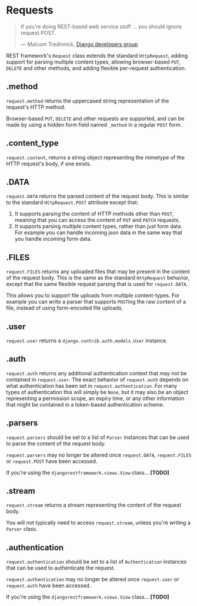 # Requests

> If you're doing REST-based web service stuff ... you should ignore request.POST.
>
> — Malcom Tredinnick, [Django developers group][cite]

REST framework's `Request` class extends the standard `HttpRequest`, adding support for parsing multiple content types, allowing browser-based `PUT`, `DELETE` and other methods, and adding flexible per-request authentication.

## .method

`request.method` returns the uppercased string representation of the request's HTTP method.

Browser-based `PUT`, `DELETE` and other requests are supported, and can be made by using a hidden form field named `_method` in a regular `POST` form.



## .content_type

`request.content`, returns a string object representing the mimetype of the HTTP request's body, if one exists.



## .DATA

`request.DATA` returns the parsed content of the request body.  This is similar to the standard `HttpRequest.POST` attribute except that:

1. It supports parsing the content of HTTP methods other than `POST`, meaning that you can access the content of `PUT` and `PATCH` requests.
2. It supports parsing multiple content types, rather than just form data.  For example you can handle incoming json data in the same way that you handle incoming form data.

## .FILES

`request.FILES` returns any uploaded files that may be present in the content of the request body.  This is the same as the standard `HttpRequest` behavior, except that the same flexible request parsing that is used for `request.DATA`.

This allows you to support file uploads from multiple content-types.  For example you can write a parser that supports `POST`ing the raw content of a file, instead of using form-encoded file uploads.

## .user

`request.user` returns a `django.contrib.auth.models.User` instance. 

## .auth

`request.auth` returns any additional authentication context that may not be contained in `request.user`.  The exact behavior of `request.auth` depends on what authentication has been set in `request.authentication`.  For many types of authentication this will simply be `None`, but it may also be an object representing a permission scope, an expiry time, or any other information that might be contained in a token-based authentication scheme.

## .parsers

`request.parsers` should be set to a list of `Parser` instances that can be used to parse the content of the request body.

`request.parsers` may no longer be altered once `request.DATA`, `request.FILES` or `request.POST` have been accessed.

If you're using the `djangorestframework.views.View` class... **[TODO]**

## .stream

`request.stream` returns a stream representing the content of the request body.

You will not typically need to access `request.stream`, unless you're writing a `Parser` class.

## .authentication

`request.authentication` should be set to a list of `Authentication` instances that can be used to authenticate the request.

`request.authentication` may no longer be altered once `request.user` or `request.auth` have been accessed.

If you're using the `djangorestframework.views.View` class... **[TODO]**

[cite]: https://groups.google.com/d/topic/django-developers/dxI4qVzrBY4/discussion